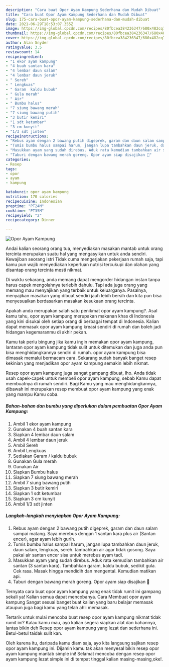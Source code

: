 ```yaml
---
description: "Cara buat Opor Ayam Kampung Sederhana dan Mudah Dibuat"
title: "Cara buat Opor Ayam Kampung Sederhana dan Mudah Dibuat"
slug: 175-cara-buat-opor-ayam-kampung-sederhana-dan-mudah-dibuat
date: 2021-06-29T18:53:07.355Z
image: https://img-global.cpcdn.com/recipes/80fbcea384236347/680x482cq70/opor-ayam-kampung-foto-resep-utama.jpg
thumbnail: https://img-global.cpcdn.com/recipes/80fbcea384236347/680x482cq70/opor-ayam-kampung-foto-resep-utama.jpg
cover: https://img-global.cpcdn.com/recipes/80fbcea384236347/680x482cq70/opor-ayam-kampung-foto-resep-utama.jpg
author: Alan Snyder
ratingvalue: 3.5
reviewcount: 14
recipeingredient:
- "1 ekor ayam kampung"
- "4 buah santan kara"
- "4 lembar daun salam"
- "4 lembar daun jeruk"
- " Sereh"
- " Lengkuas"
- " Garam  kaldu bubuk"
- " Gula merah"
- " Air"
- " Bumbu halus"
- "7 siung bawang merah"
- "7 siung bawang putih"
- "3 butir kemiri"
- "1 sdt ketumbar"
- "3 cm kunyit"
- "1/3 sdt jinten"
recipeinstructions:
- "Rebus ayam dengan 2 bawang putih digeprek, garam dan daun salam sampai matang. Saya merebus dengan 1 santan kara plus air (Santan encer), agar ayam lebih gurih."
- "Tumis bumbu halus sampai harum, jangan lupa tambahkan daun jeruk, daun salam, lengkuas, sereh. tambahkan air agar tidak gosong. Saya pakai air santan encer sisa untuk merebus ayam tadi."
- "Masukkan ayam yang sudah direbus. Aduk rata kemudian tambahkan air santan (3 santan kara). Tambahkan garam, kaldu bubuk, sedikit gula. Cek rasa. Masak hingga mendidih dan mengental. Kemudian matikan api."
- "Taburi dengan bawang merah goreng. Opor ayam siap disajikan 🥰"
categories:
- Resep
tags:
- opor
- ayam
- kampung

katakunci: opor ayam kampung 
nutrition: 170 calories
recipecuisine: Indonesian
preptime: "PT24M"
cooktime: "PT35M"
recipeyield: "2"
recipecategory: Dinner

---
```



![Opor Ayam Kampung](https://img-global.cpcdn.com/recipes/80fbcea384236347/680x482cq70/opor-ayam-kampung-foto-resep-utama.jpg)

Andai kalian seorang orang tua, menyediakan masakan mantab untuk orang tercinta merupakan suatu hal yang mengasyikan untuk anda sendiri. Kewajiban seorang istri Tidak cuma mengerjakan pekerjaan rumah saja, tapi kamu pun wajib menyediakan keperluan nutrisi tercukupi dan olahan yang disantap orang tercinta mesti nikmat.

Di waktu  sekarang, anda memang dapat mengorder hidangan instan tanpa harus capek mengolahnya terlebih dahulu. Tapi ada juga orang yang memang mau menyajikan yang terbaik untuk keluarganya. Pasalnya, menyajikan masakan yang dibuat sendiri jauh lebih bersih dan kita pun bisa menyesuaikan berdasarkan masakan kesukaan orang tercinta. 



Apakah anda merupakan salah satu penikmat opor ayam kampung?. Asal kamu tahu, opor ayam kampung merupakan makanan khas di Indonesia yang kini disukai oleh setiap orang di berbagai tempat di Indonesia. Kalian dapat memasak opor ayam kampung kreasi sendiri di rumah dan boleh jadi hidangan kegemaranmu di akhir pekan.

Kamu tak perlu bingung jika kamu ingin memakan opor ayam kampung, lantaran opor ayam kampung tidak sulit untuk ditemukan dan juga anda pun bisa menghidangkannya sendiri di rumah. opor ayam kampung bisa dimasak memalui bermacam cara. Sekarang sudah banyak banget resep kekinian yang menjadikan opor ayam kampung semakin lebih nikmat.

Resep opor ayam kampung juga sangat gampang dibuat, lho. Anda tidak usah capek-capek untuk membeli opor ayam kampung, sebab Kamu dapat membuatnya di rumah sendiri. Bagi Kamu yang mau menghidangkannya, dibawah ini merupakan resep membuat opor ayam kampung yang enak yang mampu Kamu coba.

<!--inarticleads1-->

##### Bahan-bahan dan bumbu yang diperlukan dalam pembuatan Opor Ayam Kampung:

1. Ambil 1 ekor ayam kampung
1. Gunakan 4 buah santan kara
1. Siapkan 4 lembar daun salam
1. Ambil 4 lembar daun jeruk
1. Ambil  Sereh
1. Ambil  Lengkuas
1. Sediakan  Garam / kaldu bubuk
1. Gunakan  Gula merah
1. Gunakan  Air
1. Siapkan  Bumbu halus
1. Siapkan 7 siung bawang merah
1. Ambil 7 siung bawang putih
1. Siapkan 3 butir kemiri
1. Siapkan 1 sdt ketumbar
1. Siapkan 3 cm kunyit
1. Ambil 1/3 sdt jinten




<!--inarticleads2-->

##### Langkah-langkah menyiapkan Opor Ayam Kampung:

1. Rebus ayam dengan 2 bawang putih digeprek, garam dan daun salam sampai matang. Saya merebus dengan 1 santan kara plus air (Santan encer), agar ayam lebih gurih.
1. Tumis bumbu halus sampai harum, jangan lupa tambahkan daun jeruk, daun salam, lengkuas, sereh. tambahkan air agar tidak gosong. Saya pakai air santan encer sisa untuk merebus ayam tadi.
1. Masukkan ayam yang sudah direbus. Aduk rata kemudian tambahkan air santan (3 santan kara). Tambahkan garam, kaldu bubuk, sedikit gula. Cek rasa. Masak hingga mendidih dan mengental. Kemudian matikan api.
1. Taburi dengan bawang merah goreng. Opor ayam siap disajikan 🥰




Ternyata cara buat opor ayam kampung yang enak tidak rumit ini gampang sekali ya! Kalian semua dapat mencobanya. Cara Membuat opor ayam kampung Sangat sesuai banget buat kalian yang baru belajar memasak ataupun juga bagi kamu yang telah ahli memasak.

Tertarik untuk mulai mencoba buat resep opor ayam kampung nikmat tidak rumit ini? Kalau kamu mau, ayo kalian segera siapkan alat dan bahannya, lantas bikin deh Resep opor ayam kampung yang lezat dan sederhana ini. Betul-betul taidak sulit kan. 

Oleh karena itu, daripada kamu diam saja, ayo kita langsung sajikan resep opor ayam kampung ini. Dijamin kamu tak akan menyesal bikin resep opor ayam kampung mantab simple ini! Selamat mencoba dengan resep opor ayam kampung lezat simple ini di tempat tinggal kalian masing-masing,oke!.

